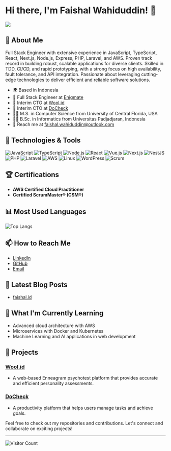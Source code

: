 # Hi there, I'm Faishal Wahiduddin! 👋
<img src="https://github.com/faishalwahiduddin/faishalwahiduddin/assets/15316893/f490d272-d10f-4df4-b973-d6ba9e215843" >


## 🚀 About Me

Full Stack Engineer with extensive experience in JavaScript, TypeScript, React, Next.js, Node.js, Express, PHP, Laravel, and AWS. Proven track record in building robust, scalable applications for diverse clients. Skilled in TDD, CI/CD, and rapid prototyping, with a strong focus on high availability, fault tolerance, and API integration. Passionate about leveraging cutting-edge technologies to deliver efficient and reliable software solutions.

- 🌍 Based in Indonesia
- 🏢 Full Stack Engineer at [Enigmate](https://enigmate.id)
- 🏢 Interim CTO at [Wool.id](https://wool.id)
- 🏢 Interim CTO at [DoCheck](https://docheck.id/en/)
- 🧑‍🎓 M.S. in Computer Science from University of Central Florida, USA
- 🧑‍🎓 B.Sc. in Informatics from Universitas Padjadjaran, Indonesia
- 📧 Reach me at [faishal.wahiduddin@outlook.com](mailto:faishal.wahiduddin@outlook.com)

## 🔧 Technologies & Tools

![JavaScript](https://img.shields.io/badge/-JavaScript-333333?style=flat&logo=javascript)
![TypeScript](https://img.shields.io/badge/-TypeScript-333333?style=flat&logo=typescript)
![Node.js](https://img.shields.io/badge/-Node.js-333333?style=flat&logo=node.js)
![React](https://img.shields.io/badge/-React-333333?style=flat&logo=react)
![Vue.js](https://img.shields.io/badge/-Vue.js-333333?style=flat&logo=vue.js)
![Next.js](https://img.shields.io/badge/-Next.js-333333?style=flat&logo=next.js)
![NestJS](https://img.shields.io/badge/-NestJS-333333?style=flat&logo=nestjs)
![PHP](https://img.shields.io/badge/-PHP-333333?style=flat&logo=php)
![Laravel](https://img.shields.io/badge/-Laravel-333333?style=flat&logo=laravel)
![AWS](https://img.shields.io/badge/-AWS-333333?style=flat&logo=amazon-aws)
![Linux](https://img.shields.io/badge/-Linux-333333?style=flat&logo=linux)
![WordPress](https://img.shields.io/badge/-WordPress-333333?style=flat&logo=wordpress)
![Scrum](https://img.shields.io/badge/-Scrum-333333?style=flat&logo=scrumalliance)

## 🏆 Certifications

- **AWS Certified Cloud Practitioner**
- **Certified ScrumMaster® (CSM®)**

<!--  ## 📈 GitHub Stats

![Faishal's GitHub Stats](https://github-readme-stats.vercel.app/api?username=faishalwahiduddin&show_icons=true&theme=radical)
-->
## 📊 Most Used Languages

![Top Langs](https://github-readme-stats.vercel.app/api/top-langs/?username=faishalwahiduddin&layout=compact&theme=radical)

## 📫 How to Reach Me

- [LinkedIn](https://linkedin.com/in/faishalwahiduddin)
- [GitHub](https://github.com/faishalwahiduddin)
- [Email](mailto:faishal.wahiduddin@outlook.com)

## 📝 Latest Blog Posts

<!-- BLOG-POST-LIST:START -->
- [faishal.id](https://faishal.id)
<!-- BLOG-POST-LIST:END -->

## 🌱 What I'm Currently Learning

- Advanced cloud architecture with AWS
- Microservices with Docker and Kubernetes
- Machine Learning and AI applications in web development

## 💼 Projects


### [Wool.id](https://wool.id/)
- A web-based Enneagram psychotest platform that provides accurate and efficient personality assessments.

### [DoCheck](https://docheck.id/en/)
- A productivity platform that helps users manage tasks and achieve goals.

Feel free to check out my repositories and contributions. Let's connect and collaborate on exciting projects!

---

![Visitor Count](https://komarev.com/ghpvc/?username=faishalwahiduddin&color=blue)
